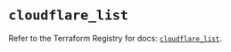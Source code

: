 # `cloudflare_list`

Refer to the Terraform Registry for docs: [`cloudflare_list`](https://registry.terraform.io/providers/cloudflare/cloudflare/4.25.0/docs/resources/list).
